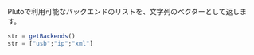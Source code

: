 Plutoで利用可能なバックエンドのリストを、文字列のベクターとして返します。  

```julia
str = getBackends()     
str = ["usb";"ip";"xml"]
```
